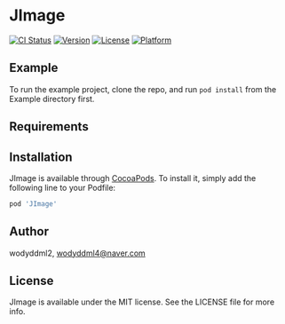 # JImage

[![CI Status](https://img.shields.io/travis/wodyddml2/JImage.svg?style=flat)](https://travis-ci.org/wodyddml2/JImage)
[![Version](https://img.shields.io/cocoapods/v/JImage.svg?style=flat)](https://cocoapods.org/pods/JImage)
[![License](https://img.shields.io/cocoapods/l/JImage.svg?style=flat)](https://cocoapods.org/pods/JImage)
[![Platform](https://img.shields.io/cocoapods/p/JImage.svg?style=flat)](https://cocoapods.org/pods/JImage)

## Example

To run the example project, clone the repo, and run `pod install` from the Example directory first.

## Requirements

## Installation

JImage is available through [CocoaPods](https://cocoapods.org). To install
it, simply add the following line to your Podfile:

```ruby
pod 'JImage'
```

## Author

wodyddml2, wodyddml4@naver.com

## License

JImage is available under the MIT license. See the LICENSE file for more info.
